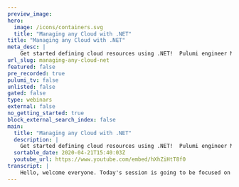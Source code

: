 ```yaml
---
preview_image:
hero:
  image: /icons/containers.svg
  title: "Managing any Cloud with .NET"
title: "Managing any Cloud with .NET"
meta_desc: |
    Get started defining cloud resources using .NET!  Pulumi engineer Mikhail Shilkov will show you how you can use C#, F#, and VB.NET to define and ma...
url_slug: managing-any-cloud-net
featured: false
pre_recorded: true
pulumi_tv: false
unlisted: false
gated: false
type: webinars
external: false
no_getting_started: true
block_external_search_index: false
main:
  title: "Managing any Cloud with .NET"
  description: |
    Get started defining cloud resources using .NET!  Pulumi engineer Mikhail Shilkov will show you how you can use C#, F#, and VB.NET to define and manage infrastructure for Azure, AWS, and on-prem Kubernetes clusters.  Try it out!  https://pulumi.com/start/  The examples are in .NET but Pulumi makes it easy to stand up infrastructure on any cloud using your favorite languages including Python, JavaScript, Go, and Typescript - saving time over legacy tools like CloudFormation and Terraform.
  sortable_date: 2020-04-21T15:40:03Z
  youtube_url: https://www.youtube.com/embed/hXhZiHtT8f0
transcript: |
    Hello, welcome everyone. Today's session is going to be focused on Pulumi for dot net developers. So if you know dot net, but maybe you don't know what Pulumi is or maybe heard of us, but don't have deep understanding yet. This session is for you. The session is not specific to any single cloud. I'm going to show several examples for Aws Azure and even very briefly about myself, my name is Michel Skov. I'm a software engineer at Pulumi and my main focus for the last month was all things dot net. So if you happen to have any questions, any time, feel free to reach out to me on Twitter at Mihael Kov or via email Mikhail at Pulumi dot com. Now the agenda is simple. I'm going to start with a demo of how Pulumi works, how we can use dot net languages to define cloud resources. There will be a section with theory about desired state configuration tools and the brief comparison to other tools that you may already know and then I'll go ahead and hammer down on why I think dot net are super awesome ideas. Yeah, I really do think so once again, the concept applies to any cloud of your choice. OK. So what is Pulumi pluming is a tool that allows you to manage cloud resources and hopefully makes this process as straightforward and reliable as possible. You can use the net languages to define those resources. Actually, we support multiple runtime, not Js with typescript or javascript Python free go, but today we'll focus entirely on dot net. So in terms of dot net poly me runs on the latest dot net core 3.1 and then all the languages C# sharp and visual basic dot net. Pulumi is based on the idea of providers. So Aws has a provider, Asia has a provider, Google cloud has one in total. We have 40 providers currently including smaller clouds like digital ocean and cloud flare or even things that are not exactly clouds. You can create and upload docker images, resources or even things like positive equal tables or dashboards. Everything that has a notion of resource creation and has an API can become a plume provider. By the way, everything that I'm showing you today is open source and github and can be used for free. You can also create issues. We accept pull requests. For example, if you miss a provider that you really need, you could create your own and then maybe share it with the community from here. I want to jump straight ahead to the first demo in this demo will create and deploy a static website that would run on AWS S free. I'll start from the scratch and we'll walk you through the workflow of Pulumi. So I started my command line. I created a new empty folder called AWS website and now I have Pulumi Cella installed on my system so I can use that command line interface to bootstrap a new project with Pulumi. I'm gonna go for Pulumi and then AWS C# is the name of the template that I want to use. I wanna give my project the name here and then accept all the defaults for Stata and origin that I want to deploy to. And then CLI creates several files of my disk and bootstraps my AWS C# project. I'm gonna go ahead and switch to the ID to see what exactly was created. So now I switch to my ID. I'm using jet brains writer in this case, but you could be using VS code or visual studio if you prefer, prefer those I have my project open that we just created a W website. My and it has three important files here that I want to show you. The first one is CS P file. So the C# project file you can see that's a typical Microsoft dot net is the K file that uh dot net core console application which runs on dot net core 3.1 the latest one and then automatically by Pulumi I it got a reference to a new get package called Pulumi dot aws. That's what we're gonna use to define our resources for the rest. It's pretty much a blank project. Now, then there are two C# files. The first one is program dot CS. So that's the entry point for our consult application. It has a class program and a very simple static main method. All the method does is it just calls deployment, run a sync here and it passes the name of the stack, my class that I'm going to show in a second. And finally, all the smart things should happen in this my stack dot CS files. That's a class which derives from stack based class and it has a constructor and a hint that I should start adding my resources here. I have some short cards to walk me through creating a static website on aws. The first snippet creates an S free bucket in aws. It's called my bucket. That's the first parameter for the close constructor. And then it accepts a bunch of arguments. In this case, it says that I want a provision, a static website with index document pointing to index dot html. Then on my parent folder, I have a root folder which contains several files that I want to upload it as my static website. Someone see sharp code so I can do whatever I want here. In this case, I want to use the standard directory class to get the list of files in the root folder and then iterate for that list of files and do something for each file. Then for each file, I want to actually extract its name and then create a new bucket object for that file, which means that the file will get uploaded to S3. So once again, creating a new bucket object is a constructor call. I pass a name for that file and a bunch of arguments saying that this file should be public. It belongs to that pocket name that we just defined. And then that's an html document. And finally I pointed source to file asset on the disk, that file that I listed. Now, the last step is to define the output of my program because uh I don't know in advance the URL of the static website that Amazon is going to create for me. I need to export that URL from my program as a result of its execution, I define a property called endpoint here. And I assign a value to this endpoint format in the stream with http prefix and using the output property of a bucket called website endpoint. That's gonna be returned by Amazon when I run my program and that's about it. Now, I'm ready to run it and see how it works. So I'm back to my command line interface and now I want to run my plumbing program. The way I do it is with poly I command, I type ply up and run it here from the same folder and what it does, it builds my project with dot build and then it evaluates the graph of the resources that I defined there and shows me a preview. So the program already ran, but none of the resources are created yet. It shows me the preview that it's going to create four resources. The top one stack is like a virtual resource. It doesn't correspond to anything in aws. But then there are three real resources that Pulumi identified. One is as free bucket and then two bucket objects, one for each file. So if I'm happy with this and I am happy with this, this is what I expected, I can say yes. And now Pulumi will run my program again and this time it will translate the program to the actual calls to aws API. So that's probably gonna take a couple of seconds more than last time. S free bucket is actually being created in the cloud. And then once the bucket is created, the two files are uploaded as well. And the result is the URL that I get here. So now to check this URL right from my command line, I can do a curl and then pass it the result of Pulumi. You remember I defined the endpoint in my program so I can get that value from the endpoint and curl to it. And the result is the html document that I uploaded. Hello from Poum and C#. So my static website worked. Now let's switch to the id and do some changes to my program. For example, let's go back to this code that defines an S free bucket and add some text to it. So let's say I wanna tag it as my environment is production and then maybe as well. I want to change the contents of my website. So for instance, open this index dot html file and add a bunch of exclamation marks in the end so that we could see the difference to apply these changes. I run pulling me up again. And this time it should go ahead and compare my new program with the previously deployed program and figure out the difference that it needs to apply to AWS resources. In this case, you can see the preview, it's about to update the tax property of the bucket and also update the source or the content property of index dot html file. That's exactly what I would expect. So I'm gonna hit yes and wait until Pulumi runs my program again and applies these two differences to my static website. It's changing the bucket with the tax and then it should replace the file contents as well. Now it's done. I can scroll up to my curl program again. Hit it and you can see that I get a bunch of exclamation marks which means my changes were successfully applied and the website is updated. So Now, after the demo, I want to step back a little bit and look at some fundamental ideas that might be helpful to understand this stuff a bit deeper. I wanna explain what desired state configuration is and how it squares with the imperative languages. But first, what is so cool about the cloud? It's that everything is available via an API every cloud provider has its own layer of management. API in case of a, it's called as a resource manager, but everybody has something for any cloud resource, you can call a proper rest endpoint, wait several seconds or maybe minutes and get a resource back. And it doesn't matter whether you use a web portal, some sort of C I tool and decay or any third party tool like PLU. In the end, you deal with the exact same API but in very different ways. For example, every cloud provider ships management is the case for all major languages including dot net. You can open your ID type, the right command, run the program and the method calls in this case, easy to run instances will get translated to the API calls. This is one on one translation. The second you call the method from C# there is an http request going out. Alternatively, maybe you are familiar with tools from cloud vendors, you call them from command line bash powers or whatever. And again, each command is directly translated to the API call to say create an instance. Now this approach is a bit limited in multiple ways. It's very imperative if you have multiple resources to create, which is always true, you end up writing scripts or programs and describe how to create resources step by step in the exact sequence. Instead of describing what you want to get. Also, you probably have multiple environments like production stage and lab and they exist for months or years, they are sort of similar, but at the same time, different, you end up with manuscripts with lots of built in conditions and also update scripts that move the infrastructure from the previous state M to the state N plus one, maintaining all of that is hard. Finally, the scripts are super hard to make resilient. If they fail in the middle, you don't really know whether you can run it again to complete or if it's just going to create some duplicate resources or fail with a new error. These things are really hard to test. So the industry has come up with a different idea, it's called desired state configuration. Instead of describing your steps, you always describe the target state, your goal. And then for any possible current state of your environment, a tool will take care of transitioning to the goal. So it's a tool that takes care of all the migrations. You focus on the desired state itself. A useful way to look at both of those states is think of them as graphs. The notes here are resources and the edges are dependencies between resources. Dependencies are crucial to figure out how to reconcile those two graphs, whether or not can be replaced or what's the right order of execution. And so on. Now again, you can see this polymer snippet that I showed you before. It defines two resources, a resource group and a storage account. The most important idea of this whole presentation is to understand that this snippet still defines the desired state. When I run this code, it's not directly translated to API calls. Instead, it creates a definition of a graph. And that's what you are able to see in the preview during the demo, I can cancel and no resources are created. This picture should help explain how Pulumi works. It consists of several components at the bottom. There is a language host, that's a thing that is specific to each run time. So there is a dot net host which knows how to co dot net build and get the result back then it executes your program. And the result is that desired graph, the graph is then passed to the cli the engine. That's why we need the Pulumi cli to run the deployment. The engine compares the desired graph with the last deployed state and figures out the difference. And until then it knows the commands that need to get to AWS or, or DC P the cloud provider. So if you're on that simple program of two resources. The first time the engine compares it to the empty state and issues two commands to the cloud. If we say change the type of the storage account, the program is almost exactly the same but the engine will know to update or replace that resource and do not touch the resource group because it already exists. The idea of desired state is definitely not new. Actually, each cloud provider has its own tool to support it. A cloud formation, Azure resource manager templates, Google cloud deployment manager, and even third party tools like terraform, they're all based on the desired state configuration. Also, they are similar in the sense that they use market languages, Jason HCL to define the target state. However, the details of languages for each of those tools are completely different. If you know one, it's pretty hard to start with another one and broadly creating cloud applications with markup is quite challenging. Each language basically starts with no tooling. You just edit the text file, they're trying to add to on top of it like current templates plugged in for VS code, but they're still not really great and very different. Again, authoring a new template from scratch is quite hard. Usually people copy paste snippets from the web or stack overflow or the web console and try to adjust them for their needs and those markup files are still quite low level. So the sheer size of them grows really, really fast, you end up editing thousands of lines of Jason or which is a poor experience. Pulumi is very different here because as you saw, you can use the net languages instead of Marko files. So for the rest of my presentation, I want to focus on why using general purpose programming languages and do languages in particular is a great idea. We start with tooling if you are a dot net developer or at least you know a dot net language like C# to some extent, you are probably already familiar with lots of the tools that they show on the slide Pulumi runs on dot net called 3.1 which is the latest cross platform dot net run time, you can run on Windows, mac Os or Linux. Wherever there is a command line really, you can use your favorite editor or ID from Microsoft Visual Studio to vs code to writer from jet brains with all the power they built over many, many years of existence, water completion with tele sensor factory and with uh tools like sharper Linkin doc generation. Everything is now available for infrastructure management code. If you want to turn some useful bits of your code into a reusable library, you can wrap it up into a new get package and share privately within your company or with the broad community publicly on the nuge dot org. And later today, I'm gonna show you even how to do unit testing with dot net. So I already showed you a couple examples of polym code and C# this example here just reiterates that yes, we do support C# but C# is not the only dot net language is the case is dot net is the K not A C# is the case. So we also get support for other dot net languages on par with C# if say you are more into functional program and then you love F sharp, you can write pin programs in F sharp, the structure will look very much the same you knew up resources and flow properties from one resource to another one. If sharp is quite a bit more strict with type conversions and C#, you can get away with implicit conversions most of the time. While in F sharp, you would need to use some extra helper functions like IO or input in this example. Yet, even if you don't know F sharp at all, you probably can still read this snippet. So it's quite the same type of code. We also support visual basic dot net if that's your language of choice, same idea, slightly different syntax. Again, I think that one of the most valuable features of using dot net codes to provision cloud resources is the ability to define reusable abstractions. Quite often, you want to use several resources as a combination and you end up using more or less the same combination again and again with code instead of say copy paste in text files all over the place. You can make a class or a function and just use it in multiple places. Let's take a look at an example. If you wanna create a simple Asia function app, just a hello world HDP function, you have to create five resources, a storage account, a storage container, put your binaries to a storage blob and create a function app hosting plan and finally add the function app itself point to all of those things. By the way, a resource group would be a six required resource. And this combination of resources is the recipe that you are going to use many, many times. So with that net, I could create a usable component as a sharp class. I actually did that. In this example, I defined a class called archive function app. It's super easy to use. Just pass a resource group and point it to a folder on a disk which contains in my function and that's it. Now, if I run pulling me up with this program, I will get a nice preview of which resources are about to be created. And I still see that yes, all those resources are still required. But as a user, I had to write very little code and the chance to make a mistake is also small. Now, I actually want to switch over to my ID and show you the code behind that component resource. All right. Here is my function APP component. It's a C# class which derives from the component or source class. Remember last time our stack was derived from the stack base class. The component also calls the base class constructor and passes the name to it. This is the name we see in the Pulumi like preview as a parent for all subs resources. The rest is pretty similar. There is a constructor and it creates all those resources that we need for the component. A couple of things are interesting here. First, the service plan, you can see a condition there. That's because the component checks whether it already got a preexisting service plan and its parameters or it needs to create a new one. I'm going to show why in just a second, then there is a code to retriever storage, access token, it's C# so we can basically do whatever we want in the code, full flexibility. Finally configure some upset ends and puts an end point to an output. Now let's switch over to the usage examples. So at the top, we have a dot net Asia functions which is deployed from the folder somewhere on the dot net dot net. Publish. And uh because we create this component from C# the dot net run time is assumed by default by the component. The next example is the javascript function which has to be deployed to node run time. That's why we changed the two settings. First, we pointed the archive to a different folder. But also we set the run time option to note in this case. Finally, the most sophisticated example here is the Python function. And because Python function has to be deployed to Linux, we first have to create a separate source group and then manually provisional Linux plan, we set up its kind to Linux that reserves to true so that we get the consumption running on Linux. And then we can pass this plan as a extra parameter to the archive function up component. We pass it to the plan. You remember we had a check inside the component. So now that check will use Linux plan and the runtime Python. So we can make the component logic as sophisticated as you want. But the goal here is to keep the usage relatively simple and cover all the target scenarios. At the same time, these custom abstractions can be as simple or as complex as you want. Next, I want to show how this might play out with a slightly more sophisticated example. Let's say you work at an e-commerce company building a web shop for customers around the world. Your application consists of multiple services they all deploy to, let's say Asia cloud, maybe your team works on a product page. Now you have a challenge because your users are geographically distributed around the world. You want to deploy your application close to them to make user experience. Great. You need to keep latency as low as possible so that people in America Europe, Asia are equally happy. Maybe you use Cosmos DB to distribute your data. It's a great service. You can configure it to replicate data to multiple regions and it does its magic. However, if say you use Azure functions for the application layer, Azure functions are always deployed to just one region. So you'll have to deploy N copies of your function each two separate region close to the target users. Then you have to provision allowed balancing front and service like traffic manager or front door that would route users to the nearest location with the lowest latency. You can see how you easily can get to dozens of cloud resources that you have to deploy to deploy your service. And maybe there is another team working on, let's say a shopping cart service. They have the same challenge of serving the users around the world. So they have to go for a similar deployment. They also use cosmos the B but maybe they don't use functions but deploy container instances or whatnot as they compute layer. And maybe there is a third team working on the pricing engine and they use some legacy application bits that can only run on a custom virtual machine. So they use a RVM skill sets, but also they have to deploy load balancers, public IP SV nets, subnets and so on and they have to do it at times once forever region and still have Cosmos and configure traffic manager in front. There's a lot of repetition, but also there are unique bits. Now, we can sit down three teams of ours and decide that we are going to create a shared component. I call it Cosmos app because it's built around Cosmos Deb and that component would have a plug compute layer so that every team can customize it for their needs while the rest of the resources have the same shape. So I implemented such a component. And you can see it's usage example on this slide, it's pretty simple to use. You pass a resource group and the list of regions to where you want to deploy three regions. In this example, West US East and West Europe and then goes the magic of general purpose language. I can reuse my developer skills and use a factory pattern. Here. The component gets a factory, essentially a callback that creates a plug compute element for for a given region, it gets the region as input parameter. And then this example creates a function app in that region. In the end, it returns the function app identifier so that the traffic manager can link to its endpoint and that's it. The component takes care of the rest. It creates the cosmos DB. The traffic manager calls your factory end times and wires, everything together. We can package this shared Cosmos App component as a new good package. Put it into our private registry or share it with the community, we can apply semantic version and evolve it independently from the team's code, test it and apply all the best practices from vacation development world to the cloud infrastructure management. Next topic. And this one is pretty cool. So how do you test your infrastructure deployments? Well, traditionally, you would deploy the infrastructure and then run some black box integration tests with it. That's still super available, no doubt. And you can totally still do it with plume. However, I want to share another option unit testing. Here is a sharp example of a unit that written to inspect a pluta. You can see that instead of running deployment, run a sync, it calls deployment test a sync. This call does nothing in the cloud. All external calls are actually mocked. So it runs completely in memory and just returns the list of resources that stuck with otherwise provision. Now we can do whatever we want with those resources. They are just objects. In this example, I want to test that I don't expose a necessary part to the internet for that. I search for a security group resource, then get in grass rules and then I iterate for blocks to find if there is a block that exposes the port 22 to the public. If yes, the test fails. Now my test runs in memory so it's super fast. I can run hundreds of them. I can run during my DD flow. And of course, I will run them in my C I CD pipeline. We can make another step forward here with what we call policies code. Unfortunately, this feature is not supported in the do not decay yet. So this example is typescript, but the idea is that you sort of write a similar test that checks a rule searches for an open port maybe. But then you deploy this rule company wide so that any time anybody deploys any resource, the rule will get triggered. And if it fails, the deployment will get blocked and somebody will get identification a great way to ensure some security or cost management best practices up. Next, I want to talk about more sophisticated scenarios. I'm going to show you example. And also it's a good illustration of what a bigger project part by Polu could look like to take a step back for a second. As we see it, cloud applications are going through some evolution process, early applications were mostly lift and shift, which means people would move their V MS from on premises to the cloud from there. More teams start to modernize application, focus less on V MS, maybe use containers and also manage cloud services applications on the right sort of the future cloud consist of much more components that interact to each other. The components are highly specialized and they utilize the full power of the cloud which is great, but obviously, just because the applications have much more moving parts. The management process gets quite a bit more complicated. And there are multiple dimensions to this complexity. On this slide. On the horizontal dimension, we see that spectrum of compute options from V MS to containers to several. But there is also the vertical dimension which means that there are several layers of management. At the bottom. We configure the foundational infrastructure, networking storage monitoring computer is one level up, it relies on the foundation and then there are application bits to manage and deploy at the top. The great news is that you can use Pulumi to manage all of those layers and all of the options. NIS is a great illustration to this challenge. Again, there are multiple layers to manage to be able to run knits applications. First, you need to have storage network and identity and the foundational stuff. Then you need to create the cluster itself, maybe with Eksaks or G key. Then you probably also want to use a manage services could be managed no SQL database or Q or whatnot. And finally, there will be multiple applications deployed to the cluster. You could create all those resources in one Pulumi program, just reference several nugget packages and define the right resources. However, probably those layers are managed by different people at different time. Say your it team will take care of networking and then it's going to be pretty stable over time while application teams will keep updating applications at high frequency. So usually a project would be split into multiple parts. We call them stacks, one stack for foundational infrastructure, one stack for a cluster and a bunch of stacks. Each managing an application. Each stack can utilize stack references to load information from other stacks. For example, networking details or keep config to connect to a cluster. So now I want to run a quick demo of a multi project that deploys an A KS cluster and a sample application into it. So I have a sample solution open which illustrates a multi project with C# I have three projects. In this case, the cluster project defines all the foundational layers and a cluster. While the other two projects are applications deployed to that cluster. The cluster project has the cluster sta class. Its output is going to be a cube config string which is like a connection strain for the cluster in the constructor. I create a whole bunch of resources, a resource group, some SSH private QR ad application service principles virtual networks, subnets. And finally, the cluster itself. And finally, it assigns the coupon output. Now if I go to the stack project, it's a pretty simple stack. The essential part here is that it uses a class called stack reference. Then it can say, hey sta reference give me your output called coup config. Then it creates a provider with that coup config and now it can start defining the application resources. In this case, my application creates a service and the deployment to deploy a sample container. Finally, the third step is very similar but it uses YAML files to define the application. The point is that maybe you already have some existing community deployments with or maybe he charts. In this case, you can mix those right into your Polu program and reuse the existing assets. The example shows how to deploy a single Yamma file as well as an instance of an engine helm chart. All right. This were all the demos I have today time to wrap it up. So Pulumi is a modern approach to called infrastructure and application management. As more and more companies start to embrace the cloud native tech, there is an increasing demand for great tech to support that move developers get involved into cloud management too. So it is really natural to embrace the developer technologies here. You use all the great tools and ecosystem that was created in the last 10, 20 years. And many people are very familiar with. You get all the language features like conditionals, loops, functions classes basically for free in the package. For me personally, the biggest advantage is they used to create abstractions, say C# components and there is them over and over again. And of course, your infrastructure code becomes much more testable too. If you want to get slides to get started or read more, you just need one link, there's a link on the screen B dot slash Pulumi links. The shortcut will lead you to a guest with all the links I recommend you can see the preview done below the slide. Please follow us on Twitter at mcorp and myself at Miko. All P code is open source and github. You can create issues. We definitely accept pull requests. You can find more videos on Pulumi TV, on youtube. Other upcoming webinars are at Pulumi dot com slash webinars. And finally, if you have questions, you're always welcome to our communities like channel. There are more than 2000 people there and the whole team is there and everyone is very helpful.
---
```

